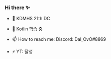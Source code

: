 ### Hi there ✨

<!--
**noonnight10/noonnight10** is a ✨ _special_ ✨ repository because its `README.md` (this file) appears on your GitHub profile.

Here are some ideas to get you started:
-->
- 🔭 KDMHS 21th DC

- 🌱 Kotlin 학습 중
- 📫 How to reach me: Discord: Dal_OvO#8869
- ⚡ YT: 달성





  
